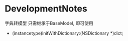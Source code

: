 # DevelopmentNotes
字典转模型
只需继承于BaseModel, 即可使用
+ (instancetype)initWithDictionary:(NSDictionary *)dict;

